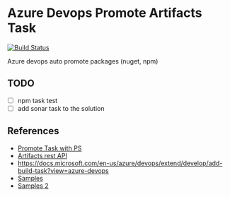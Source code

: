 # Azure Devops Promote Artifacts Task

[![Build Status](https://dev.azure.com/henifazzani/SynkerAPI/_apis/build/status/Fazzani.az-task-promote?branchName=main)](https://dev.azure.com/henifazzani/SynkerAPI/_build/latest?definitionId=29&branchName=main)

Azure devops auto promote packages (nuget, npm)

## TODO

- [ ] npm task test
- [ ] add sonar task to the solution

## References

- [Promote Task with PS](https://github.com/renevanosnabrugge/vsts-promotepackage-task)
- [Artifacts rest API](https://docs.microsoft.com/en-us/rest/api/azure/devops/artifactspackagetypes/nuget/update%20package%20version?view=azure-devops-rest-6.0#jsonpatchoperation)
- https://docs.microsoft.com/en-us/azure/devops/extend/develop/add-build-task?view=azure-devops
- [Samples](https://github.com/microsoft/azure-devops-extension-sample)
- [Samples 2](https://github.com/microsoft/azure-devops-extension-tasks)
